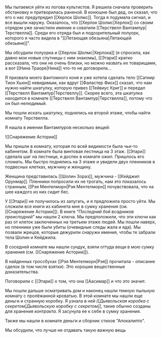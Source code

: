 Мы пытаемся уйти из логова культистов. Я решила сначала проверить обстановку и притворилась раненой. В конюшне был дед, он сказал, что его о нас предупредил [[Херлок Шолмс]]. Тогда я подумала сигнал, и все вышли наружу. Оказалось, что [[Херлок Шолмс|Херлок]] со своим отрядом уже зачистили имение и схватили [[Терствелл Вантампур|Терствелла]]. Среди его отряда был и подозрительный полуорк, которого я часто видела в "[[Летающая обезьяна|Летающей обезьяне]]".

Мы обсудили полуорка и [[Херлок Шолмс|Херлока]] (я спросила, как давно мои новые спутницы с ним знакомы), [[Этари]] кратко рассказала, что они не очень близки, но можно назвать их товарищами, а вот [[Нина Траоре|Нина]] что-то не договорила...

Я призвала моего фантомного коня и уже хотела сделать тело [[Сатиир Тион Хьюн]] невидимым, как вдруг [[Фаластер Фиск]] сказал, что нам нужно найти шкатулку, которую привез [[Тейвиус Криг]] и передал [[Терствелл Вантампур|Терствеллу]]. Скорее всего, эта шкатулка находится в комнате [[Терствелл Вантампур|Терствелла]], потому что он был нелюдимый.

Мы пошли искать шкатулку, поднялись на второй этаже, чтобы найти комнату Терствелла.

Я нашла в имении Вантампуров несколько вещей:

![[Снаряжение Астории]]

Мы пришли в комнату, которая по всей видимости была чьи-то кабинетом. В комнате была винтовая лестница на 3 этаж. [[Этари]] сделала шаг на лестнице, и доспех в комнате ожил. Пришлось его сломать. Мы быстро поднялись на 3 этаже и увидели двух пленников в подвесных клетках, мужчину и женщину.

Женщина представилась [[Шолин Зораз]], мужчина - [[Кейджил Орунмар]]. Пленники попросили их не трогать, нам это показалось странным, [[Рэя Ментелморн|Рэя Ментелморн]] почувствовала, что на шее каждого из них сидит бес.

У [[Этари]] не получилось из запугать, и я предложила просто уйти. Мы сложили все книги из кабинета мне в сумку хранения (см. [[Снаряжение Астории]]). В книге *"Последний бой всадников преисподней"* мы нашли 2 ключа. Мы предположили, что эти ключи как раз от клеток заключенных на третьем этаже людей. Мы пошли наверх, но пленники уже были убиты (очевидные следы жала и яда). Мы позвали жрецов, которые дежурили снаружи имения, чтобы те забрали тела Шолин и Кейджила.

В соседней комнате мы нашли сундук, взяли оттуда вещи в мою сумку хранения (см. [[Снаряжение Астории]]).

В найденных гроссбухах [[Рэя Ментелморн|Рэя]] прочитала - описание сделок (в том числе взятки). Это хорошие вещественные доказательства.

Поговорили с [[Этари]] о том, что она [[Аасимар]] и что это значит.

Мы пошли дальше осматривать дом и наконец нашли темную пыльную комнату с пролёжанной кроватью. В этой комнате мы нашли еще деньги и странную коробку. Я узнала в ней *[[Дьявольская коробка с секретом|Дьявольскую коробку с секретом]]*, такие обычно созданы для хранения *контракта*. Я засунула ее к себе в сумку хранения.

Также мы нашли в комнате деньги и сборник стихов "Апокалипто".

Мы обсудили, что лучше не отдавать такую важную вещь 